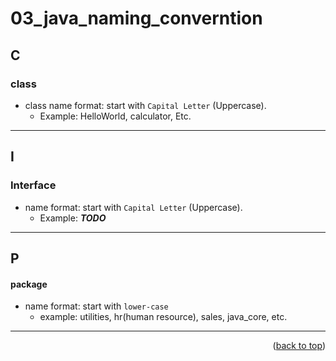 <a name="topage"></a>

# 03_java_naming_converntion

## C
### class
* class name format: start with `Capital Letter` (Uppercase).
   * Example: HelloWorld, calculator, Etc.

-----

## I
### Interface 
* name format: start with `Capital Letter` (Uppercase).
   * Example: ***TODO***

-----

## P
#### package
* name format: start with `lower-case`
   * example: utilities, hr(human resource), sales, java_core, etc.


-----

<p align="right">(<a href="#topage">back to top</a>)</p>
<br/>
<br/>
